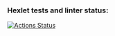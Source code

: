 ### Hexlet tests and linter status:
[![Actions Status](https://github.com/MVTTSUN/rails-project-63/workflows/hexlet-check/badge.svg)](https://github.com/MVTTSUN/rails-project-63/actions)